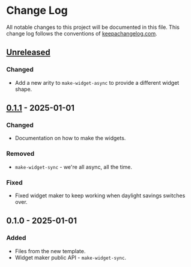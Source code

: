 # Change Log
All notable changes to this project will be documented in this file. This change log follows the conventions of [keepachangelog.com](http://keepachangelog.com/).

## [Unreleased]
### Changed
- Add a new arity to `make-widget-async` to provide a different widget shape.

## [0.1.1] - 2025-01-01
### Changed
- Documentation on how to make the widgets.

### Removed
- `make-widget-sync` - we're all async, all the time.

### Fixed
- Fixed widget maker to keep working when daylight savings switches over.

## 0.1.0 - 2025-01-01
### Added
- Files from the new template.
- Widget maker public API - `make-widget-sync`.

[Unreleased]: https://github.com/benjaminbinford/day23/compare/0.1.1...HEAD
[0.1.1]: https://github.com/benjaminbinford/day23/compare/0.1.0...0.1.1
